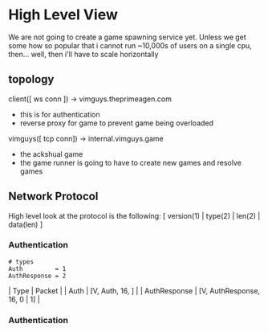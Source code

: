 # High Level View
We are not going to create a game spawning service yet.  Unless we get some how
so popular that i cannot run ~10,000s of users on a single cpu, then... well,
then i'll have to scale horizontally

## topology
client([ ws conn ]) -> vimguys.theprimeagen.com
* this is for authentication
* reverse proxy for game to prevent game being overloaded

vimguys([ tcp conn]) -> internal.vimguys.game
* the ackshual game
* the game runner is going to have to create new games and resolve games

## Network Protocol
High level look at the protocol is the following:
[ version(1) | type(2) | len(2) | data(len) ]

### Authentication
```
# types
Auth         = 1
AuthResponse = 2
```

| Type             |      Packet                   |
| Auth             | [V, Auth, 16, <uuid>]            |
| AuthResponse     | [V, AuthResponse, 16, 0 | 1]             |

### Authentication
